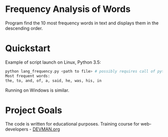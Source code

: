 # Frequency Analysis of Words

Program find the 10 most frequency words in text and displays them in the descending order.

# Quickstart

Example of script launch on Linux, Python 3.5:

```bash
python lang_frequency.py <path to file> # possibly requires call of python3
Most frequent words:
the, to, and, of, a, said, he, was, his, in
```

Running on Windows is similar.

# Project Goals

The code is written for educational purposes. Training course for web-developers - [DEVMAN.org](https://devman.org)
